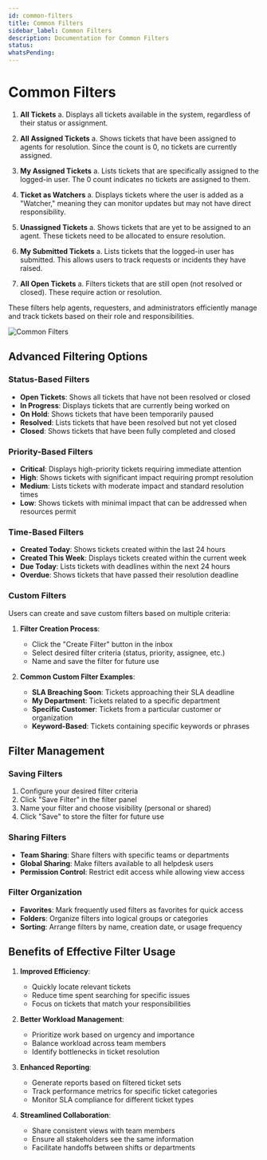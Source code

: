 ```yaml
---
id: common-filters
title: Common Filters
sidebar_label: Common Filters
description: Documentation for Common Filters
status: 
whatsPending: 
---
```


# Common Filters

1. **All Tickets**
   a. Displays all tickets available in the system, regardless of their status or assignment.

2. **All Assigned Tickets**
   a. Shows tickets that have been assigned to agents for resolution. Since the count is 0, no tickets are currently assigned.

3. **My Assigned Tickets**
   a. Lists tickets that are specifically assigned to the logged-in user. The 0 count indicates no tickets are assigned to them.

4. **Ticket as Watchers**
   a. Displays tickets where the user is added as a "Watcher," meaning they can monitor updates but may not have direct responsibility.

5. **Unassigned Tickets**
   a. Shows tickets that are yet to be assigned to an agent. These tickets need to be allocated to ensure resolution.

6. **My Submitted Tickets**
   a. Lists tickets that the logged-in user has submitted. This allows users to track requests or incidents they have raised.

7. **All Open Tickets**
   a. Filters tickets that are still open (not resolved or closed). These require action or resolution.

These filters help agents, requesters, and administrators efficiently manage and track tickets based on their role and responsibilities.


![Common Filters](/img/Helpdesk/Common_Filters.jpg)

## Advanced Filtering Options

### Status-Based Filters

- **Open Tickets**: Shows all tickets that have not been resolved or closed
- **In Progress**: Displays tickets that are currently being worked on
- **On Hold**: Shows tickets that have been temporarily paused
- **Resolved**: Lists tickets that have been resolved but not yet closed
- **Closed**: Shows tickets that have been fully completed and closed

### Priority-Based Filters

- **Critical**: Displays high-priority tickets requiring immediate attention
- **High**: Shows tickets with significant impact requiring prompt resolution
- **Medium**: Lists tickets with moderate impact and standard resolution times
- **Low**: Shows tickets with minimal impact that can be addressed when resources permit

### Time-Based Filters

- **Created Today**: Shows tickets created within the last 24 hours
- **Created This Week**: Displays tickets created within the current week
- **Due Today**: Lists tickets with deadlines within the next 24 hours
- **Overdue**: Shows tickets that have passed their resolution deadline

### Custom Filters

Users can create and save custom filters based on multiple criteria:

1. **Filter Creation Process**:
   - Click the "Create Filter" button in the inbox
   - Select desired filter criteria (status, priority, assignee, etc.)
   - Name and save the filter for future use

2. **Common Custom Filter Examples**:
   - **SLA Breaching Soon**: Tickets approaching their SLA deadline
   - **My Department**: Tickets related to a specific department
   - **Specific Customer**: Tickets from a particular customer or organization
   - **Keyword-Based**: Tickets containing specific keywords or phrases

## Filter Management

### Saving Filters

1. Configure your desired filter criteria
2. Click "Save Filter" in the filter panel
3. Name your filter and choose visibility (personal or shared)
4. Click "Save" to store the filter for future use

### Sharing Filters

- **Team Sharing**: Share filters with specific teams or departments
- **Global Sharing**: Make filters available to all helpdesk users
- **Permission Control**: Restrict edit access while allowing view access

### Filter Organization

- **Favorites**: Mark frequently used filters as favorites for quick access
- **Folders**: Organize filters into logical groups or categories
- **Sorting**: Arrange filters by name, creation date, or usage frequency

## Benefits of Effective Filter Usage

1. **Improved Efficiency**:
   - Quickly locate relevant tickets
   - Reduce time spent searching for specific issues
   - Focus on tickets that match your responsibilities

2. **Better Workload Management**:
   - Prioritize work based on urgency and importance
   - Balance workload across team members
   - Identify bottlenecks in ticket resolution

3. **Enhanced Reporting**:
   - Generate reports based on filtered ticket sets
   - Track performance metrics for specific ticket categories
   - Monitor SLA compliance for different ticket types

4. **Streamlined Collaboration**:
   - Share consistent views with team members
   - Ensure all stakeholders see the same information
   - Facilitate handoffs between shifts or departments
